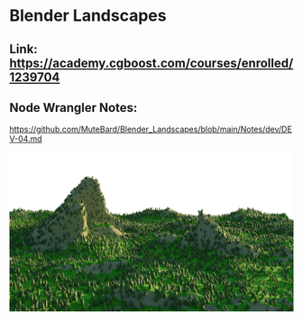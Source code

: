 # Blender Landscapes
## Link: https://academy.cgboost.com/courses/enrolled/1239704

## Node Wrangler Notes:
https://github.com/MuteBard/Blender_Landscapes/blob/main/Notes/dev/DEV-04.md

![](./landscape_1.png)
